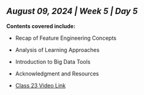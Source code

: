 ## _August 09, 2024 | Week 5 | Day 5_

**Contents covered include:**

- Recap of Feature Engineering Concepts
- Analysis of Learning Approaches
- Introduction to Big Data Tools
- Acknowledgment and Resources

- [Class 23 Video Link](https://www.facebook.com/iCodeguru/videos/544964651216277)
